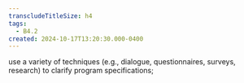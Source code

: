 ```yaml
---
transcludeTitleSize: h4
tags:
  - B4.2
created: 2024-10-17T13:20:30.000-0400
---
```

use a variety of techniques (e.g., dialogue, questionnaires, surveys, research) to clarify program specifications;